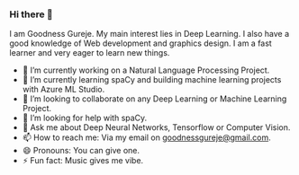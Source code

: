 ### Hi there 👋

I am Goodness Gureje. My main interest lies in Deep Learning. I also have a good knowledge of Web development and graphics design. I am a fast learner and very eager to learn new things.

- 🔭 I’m currently working on a Natural Language Processing Project.
- 🌱 I’m currently learning spaCy and building machine learning projects with Azure ML Studio.
- 👯 I’m looking to collaborate on any Deep Learning or Machine Learning Project.
- 🤔 I’m looking for help with spaCy.
- 💬 Ask me about Deep Neural Networks, Tensorflow or Computer Vision.
- 📫 How to reach me: Via my email on goodnessgureje@gmail.com.
- 😄 Pronouns: You can give one.
- ⚡ Fun fact: Music gives me vibe.
